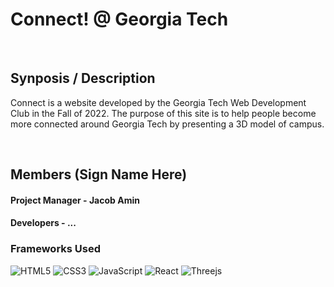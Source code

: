 # Connect! @ Georgia Tech

<br>

## Synposis / Description

Connect is a website developed by the Georgia Tech Web Development Club in the Fall of 2022. The purpose of this site is to help people become more connected around Georgia Tech by presenting a 3D model of campus.

<br>

## Members (Sign Name Here)

#### Project Manager - Jacob Amin
#### Developers - ... 

### Frameworks Used
![HTML5](https://img.shields.io/badge/html5-%23E34F26.svg?style=for-the-badge&logo=html5&logoColor=white)
![CSS3](https://img.shields.io/badge/css3-%231572B6.svg?style=for-the-badge&logo=css3&logoColor=white)
![JavaScript](https://img.shields.io/badge/javascript-%23323330.svg?style=for-the-badge&logo=javascript&logoColor=%23F7DF1E)
![React](https://img.shields.io/badge/react-%2320232a.svg?style=for-the-badge&logo=react&logoColor=%2361DAFB)
![Threejs](https://img.shields.io/badge/threejs-black?style=for-the-badge&logo=three.js&logoColor=white)

<br>
